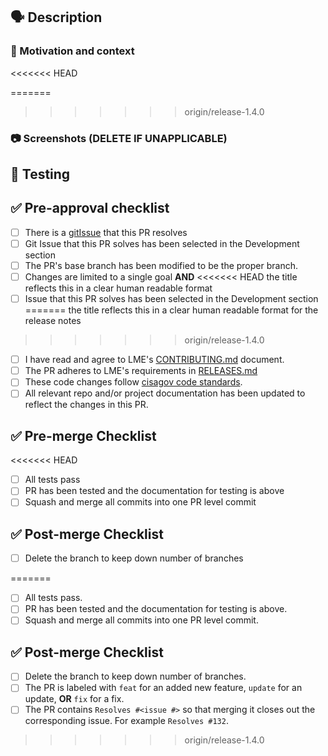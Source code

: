 
## 🗣 Description ##

<!-- Describe the "what" of your changes in detail. -->

### 💭 Motivation and context 

<!-- Why is this change required? -->
<!-- What problem does this change solve? How did you solve it? -->
<!-- Mention any related issue(s) here using appropriate keywords such -->
<!-- as "closes" or "resolves" to auto-close them on merge. -->
<!-- If this PR is *not* being merged into main, the related issues will not -->
<<<<<<< HEAD
<!-- be auto-closed, so you need to add the issue into the Development box -->
<!-- in the right sidebar -->
=======
<!-- be auto-closed, so you need to close the issue manually -->
>>>>>>> origin/release-1.4.0

### 📷 Screenshots (DELETE IF UNAPPLICABLE)

## 🧪 Testing 

<!-- How did you test your changes? How could someone else test this PR? -->
<!-- Include details of your testing environment, and the tests you ran to. -->
<!-- see how your change affects other areas of the code, etc. -->

## ✅ Pre-approval checklist ##
- [ ] There is a [gitIssue](https://github.com/cisagov/LME/issues) that this PR resolves
- [ ] Git Issue that this PR solves has been selected in the Development section
- [ ] The PR's base branch has been modified to be the proper branch. 
- [ ] Changes are limited to a single goal **AND** 
<<<<<<< HEAD
      the title reflects this in a clear human readable format
- [ ] Issue that this PR solves has been selected in the Development section
=======
      the title reflects this in a clear human readable format for the release notes
>>>>>>> origin/release-1.4.0
- [ ] I have read and agree to LME's [CONTRIBUTING.md](https://github.com/cisagov/LME/CONTRIBUTING.md) document.
- [ ] The PR adheres to LME's requirements in [RELEASES.md](https://github.com/cisagov/LME/RELEASES.md#steps-to-submit-a-PR)
- [ ] These code changes follow [cisagov code standards](https://github.com/cisagov/development-guide).
- [ ] All relevant repo and/or project documentation has been updated to reflect the changes in this PR.

## ✅ Pre-merge Checklist

<<<<<<< HEAD
- [ ] All tests pass
- [ ] PR has been tested and the documentation for testing is above
- [ ] Squash and merge all commits into one PR level commit 

## ✅ Post-merge Checklist

- [ ] Delete the branch to keep down number of branches

=======
- [ ] All tests pass.
- [ ] PR has been tested and the documentation for testing is above.
- [ ] Squash and merge all commits into one PR level commit. 

## ✅ Post-merge Checklist

- [ ] Delete the branch to keep down number of branches.
- [ ] The PR is labeled with `feat` for an added new feature, `update` for an update, **OR** `fix` for a fix.
- [ ] The PR contains `Resolves #<issue #>` so that merging it closes out the corresponding issue.  For example `Resolves #132`.
>>>>>>> origin/release-1.4.0

